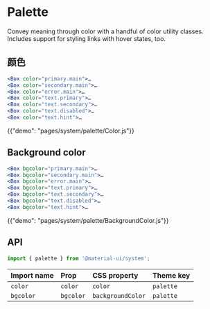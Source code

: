 # Palette

<p class="description">Convey meaning through color with a handful of color utility classes. Includes support for styling links with hover states, too.</p>

## 颜色

```jsx
<Box color="primary.main">…
<Box color="secondary.main">…
<Box color="error.main">…
<Box color="text.primary">…
<Box color="text.secondary">…
<Box color="text.disabled">…
<Box color="text.hint">…
```

{{"demo": "pages/system/palette/Color.js"}}

## Background color

```jsx
<Box bgcolor="primary.main">…
<Box bgcolor="secondary.main">…
<Box bgcolor="error.main">…
<Box bgcolor="text.primary">…
<Box bgcolor="text.secondary">…
<Box bgcolor="text.disabled">…
<Box bgcolor="text.hint">…
```

{{"demo": "pages/system/palette/BackgroundColor.js"}}

## API

```js
import { palette } from '@material-ui/system';
```

| Import name | Prop      | CSS property      | Theme key |
|:----------- |:--------- |:----------------- |:--------- |
| `color`     | `color`   | `color`           | `palette` |
| `bgcolor`   | `bgcolor` | `backgroundColor` | `palette` |